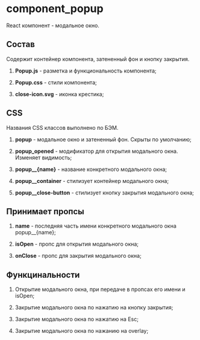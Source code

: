 # component_popup

React компонент - модальное окно.

## **Состав**

Содержит контейнер компонента, затененный фон и кнопку закрытия.

1. **Popup.js** - разметка и функциональность компонента;

2. **Popup.css** - стили компонента;
3. **close-icon.svg** - иконка крестика;

## **CSS**

Названия CSS классов выполнено по БЭМ.

1. **popup** - модальное окно и затененный фон. Скрыты по умолчанию;

2. **popup_opened** - модификатор для открытия модального окна. Изменяет видимость;
3. **popup__{name}** - название конкретного модального окна;
4. **popup__container** - стилизует контейнер модального окна;
5. **popup__close-button** - стилизует кнопку закрытия модального окна;

## **Принимает пропсы**

1. **name** - последняя часть имени конкретного модального окна popup__{name};

2. **isOpen** - пропс для открытия модального окна;
3. **onClose** - пропс для закрытия модального окна;

## **Функцинальности**

1. Открытие модального окна, при передаче в пропсах его имени и isOpen;

2. Закрытие модального окна по нажатию на кнопку закрытия;
3. Закрытие модального окна по нажатию на Esc;
4. Закрытие модального окна по нажанию на overlay;

